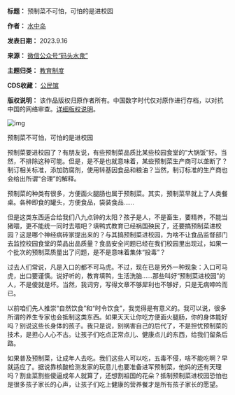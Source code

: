 

**标题：** 预制菜不可怕，可怕的是进校园  

**作者：** [水中岛](https://chinadigitaltimes.net/space/码头水鬼)  

**发表日期：** 2023.9.16  

**来源：** [微信公众号“码头水鬼”](https://web.archive.org/web/https://mp.weixin.qq.com/s/gj8axNsCbPhgcnDyaBP6HA)  

**主题归类：** [教育制度](https://chinadigitaltimes.net/space/教育制度)  

**CDS收藏：** [公民馆](https://chinadigitaltimes.net/space/%E5%85%AC%E6%B0%91%E9%A6%86)  

**版权说明：** 该作品版权归原作者所有。中国数字时代仅对原作进行存档，以对抗中国的网络审查。[详细版权说明](https://chinadigitaltimes.net/chinese/copyright)。


![img](https://chinadigitaltimes.net/chinese/files/2023/09/post-700282-6505d31112599.)


预制菜不可怕，可怕的是进校园


预制菜要进校园了？有朋友说，有些预制菜品质比某些校园食堂的“大锅饭”好。当然，不排除这种可能。但是，是不是也就意味着，某些预制菜生产商可以垄断了？制订相关标准，添加防腐剂，使用转基因食品和粮油？当然，制订标准的生产商也会给出所谓“合理”的解释。


预制菜的种类有很多，方便面火腿肠也属于预制菜。其实，预制菜早就上了人类餐桌。各种即食的罐头，方便食品，袋装食品……


但是这类东西适合给我们八九点钟的太阳？孩子是人，不是畜生，要精养，不能当猪喂，更不能统一同时去喂吧？填鸭式教育已经祸国殃民了，还要搞预制菜进校园？这是哪个神经病砖家提出来的？与其搞预制菜进校园，为啥不让食品监督部门去监控校园食堂的菜品出品质量？食品安全问题已经在我们校园里出现过，如果一个批次的预制菜质量出了问题，是不是意味着集体“投毒”？


过去人们常说，凡是入口的都不可马虎。不过，现在已是另外一种现象：入口可马虎，出口要谨慎。说好听的，教育填鸭，生活洗脑……那些叫好“预制菜进校园”的人，不是傻就是坏。当然，我词穷，写得文章不够犀利也不够好，只是无病呻吟而已。


以前咱们先人推崇“自然饮食”和“时令饮食”，我觉得是有意义的。我可以说，很多所谓的养生专家也会抵制这类东西。如果天天让你吃方便面火腿肠，你的身体能好吗？别说这些长身体的孩子。我只是说，别祸害自己的后代了，不是担忧预制菜的技术，是担心人心不古。让孩子们吃点正常点儿、健康点儿的东西，给我们留条后路。


如果普及预制菜，让成年人去吃。我们这些人可以吃，五毒不侵，啥不能吃啊？早就适应了。据说靠核酸检测发家的玩意儿也要准备进军预制菜，他妈的还有天理吗？割韭菜割些傻逼成年人就算了，还想割祖国的花朵？抵制预制菜进校园恐怕也是很多孩子家长的心声，让孩子们吃上健康的营养餐才是所有孩子家长的愿望。

